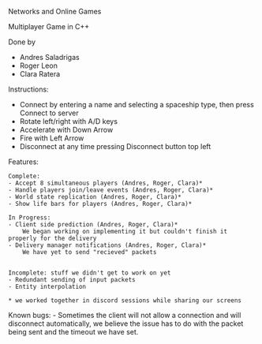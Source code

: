 Networks and Online Games 

Multiplayer Game in C++

Done by 
- Andres Saladrigas
- Roger Leon
- Clara Ratera

Instructions: 
- Connect by entering a name and selecting a spaceship type, then press Connect to server
- Rotate left/right with A/D keys
- Accelerate with Down Arrow
- Fire with Left Arrow
- Disconnect at any time pressing Disconnect button top left

Features: 

	Complete: 
	- Accept 8 simultaneous players (Andres, Roger, Clara)*
	- Handle players join/leave events (Andres, Roger, Clara)*
	- World state replication (Andres, Roger, Clara)*
	- Show life bars for players (Andres, Roger, Clara)*
	
	In Progress:
	- Client side prediction (Andres, Roger, Clara)*
		We began working on implementing it but couldn't finish it properly for the delivery
	- Delivery manager notifications (Andres, Roger, Clara)*
		We have yet to send "recieved" packets


	Incomplete: stuff we didn't get to work on yet
	- Redundant sending of input packets
	- Entity interpolation
	
	* we worked together in discord sessions while sharing our screens
	
Known bugs:
	- Sometimes the client will not allow a connection and will disconnect automatically, we believe the issue has to do with the packet being sent and the timeout we have set. 
